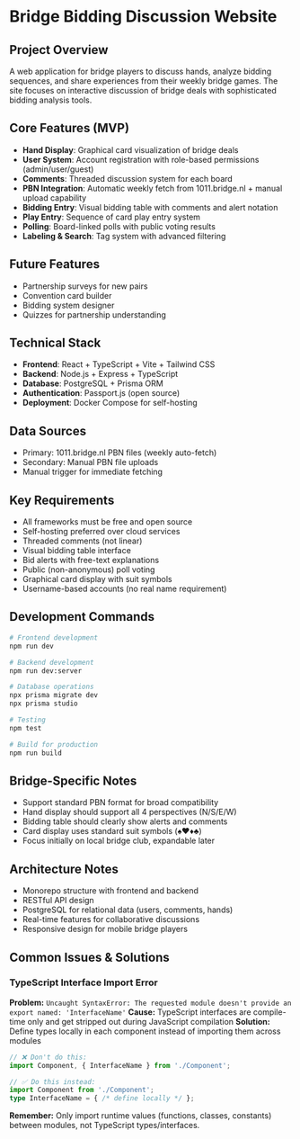 # Bridge Bidding Discussion Website

## Project Overview
A web application for bridge players to discuss hands, analyze bidding sequences, and share experiences from their weekly bridge games. The site focuses on interactive discussion of bridge deals with sophisticated bidding analysis tools.

## Core Features (MVP)
- **Hand Display**: Graphical card visualization of bridge deals
- **User System**: Account registration with role-based permissions (admin/user/guest)
- **Comments**: Threaded discussion system for each board
- **PBN Integration**: Automatic weekly fetch from 1011.bridge.nl + manual upload capability
- **Bidding Entry**: Visual bidding table with comments and alert notation
- **Play Entry**: Sequence of card play entry system
- **Polling**: Board-linked polls with public voting results
- **Labeling & Search**: Tag system with advanced filtering

## Future Features
- Partnership surveys for new pairs
- Convention card builder
- Bidding system designer
- Quizzes for partnership understanding

## Technical Stack
- **Frontend**: React + TypeScript + Vite + Tailwind CSS
- **Backend**: Node.js + Express + TypeScript
- **Database**: PostgreSQL + Prisma ORM
- **Authentication**: Passport.js (open source)
- **Deployment**: Docker Compose for self-hosting

## Data Sources
- Primary: 1011.bridge.nl PBN files (weekly auto-fetch)
- Secondary: Manual PBN file uploads
- Manual trigger for immediate fetching

## Key Requirements
- All frameworks must be free and open source
- Self-hosting preferred over cloud services
- Threaded comments (not linear)
- Visual bidding table interface
- Bid alerts with free-text explanations
- Public (non-anonymous) poll voting
- Graphical card display with suit symbols
- Username-based accounts (no real name requirement)

## Development Commands
```bash
# Frontend development
npm run dev

# Backend development
npm run dev:server

# Database operations
npx prisma migrate dev
npx prisma studio

# Testing
npm test

# Build for production
npm run build
```

## Bridge-Specific Notes
- Support standard PBN format for broad compatibility
- Hand display should support all 4 perspectives (N/S/E/W)
- Bidding table should clearly show alerts and comments
- Card display uses standard suit symbols (♠♥♦♣)
- Focus initially on local bridge club, expandable later

## Architecture Notes
- Monorepo structure with frontend and backend
- RESTful API design
- PostgreSQL for relational data (users, comments, hands)
- Real-time features for collaborative discussions
- Responsive design for mobile bridge players

## Common Issues & Solutions

### TypeScript Interface Import Error
**Problem:** `Uncaught SyntaxError: The requested module doesn't provide an export named: 'InterfaceName'`
**Cause:** TypeScript interfaces are compile-time only and get stripped out during JavaScript compilation
**Solution:** Define types locally in each component instead of importing them across modules
```typescript
// ❌ Don't do this:
import Component, { InterfaceName } from './Component';

// ✅ Do this instead:
import Component from './Component';
type InterfaceName = { /* define locally */ };
```
**Remember:** Only import runtime values (functions, classes, constants) between modules, not TypeScript types/interfaces.